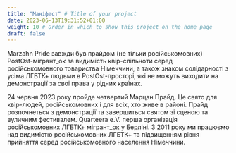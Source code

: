 ```yaml
---
title: "Маніфест" # Title of your project
date: 2023-06-13T19:31:52+01:00
weight: 10 # Order in which to show this project on the home page
draft: false
---
```


Marzahn Pride завжди був прайдом (не тільки російськомовних) PostOst-мігрант_ок за видимість квір-спільноти серед російськомовного товариства Німеччини, а також знаком солідарності з усіма ЛГБТК+ людьми в PostOst-просторі, які не можуть виходити на демонстрації за свої права у рідних країнах.

24 червня 2023 року пройде четвертий Марцан Прайд. Це свято для квір-людей, російськомовних і для всіх, хто живе в районі. Прайд розпочнеться з демонстрації та завершиться святом зі сценою та вуличним фестивалем. Quarteera e.V. перша організація російськомовних ЛГБТК+ мігрант_ок у Берліні. З 2011 року ми працюємо над видимістю російськомовних ЛГБТК+ та підвищенням рівня прийняття серед російськомовного населення Німеччини.
